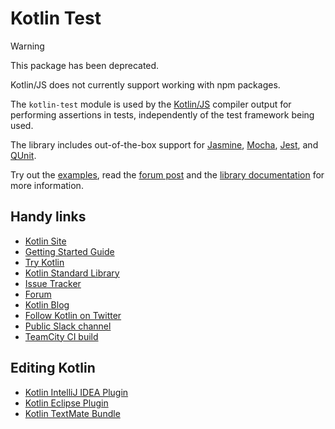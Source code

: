 # Kotlin Test

> [!WARNING]  
> This package has been deprecated.
>
> Kotlin/JS does not currently support working with npm packages.

The `kotlin-test` module is used by the [Kotlin/JS](https://kotlinlang.org/docs/tutorials/javascript/kotlin-to-javascript/kotlin-to-javascript.html)
compiler output for performing assertions in tests, independently of the test framework being used. 

The library includes out-of-the-box support for [Jasmine](https://jasmine.github.io/), 
[Mocha](https://mochajs.org/), [Jest](https://facebook.github.io/jest/),
and [QUnit](https://qunitjs.com).

Try out the [examples](https://github.com/JetBrains/kotlin-examples/tree/master/gradle/js-tests),
read the [forum post](https://discuss.kotlinlang.org/t/unit-testing-in-kotlin-js/3943)
and the [library documentation](https://kotlinlang.org/api/latest/kotlin.test/kotlin.test/index.html) 
for more information.

## Handy links

 * [Kotlin Site](https://kotlinlang.org/)
 * [Getting Started Guide](https://kotlinlang.org/docs/tutorials/javascript/getting-started-idea/getting-started-with-intellij-idea.html)
 * [Try Kotlin](https://try.kotlinlang.org/)
 * [Kotlin Standard Library](https://kotlinlang.org/api/latest/jvm/stdlib/index.html)
 * [Issue Tracker](https://youtrack.jetbrains.com/issues/KT)
 * [Forum](https://discuss.kotlinlang.org/)
 * [Kotlin Blog](https://blog.jetbrains.com/kotlin/)
 * [Follow Kotlin on Twitter](https://twitter.com/kotlin)
 * [Public Slack channel](https://slack.kotlinlang.org/)
 * [TeamCity CI build](https://teamcity.jetbrains.com/project.html?tab=projectOverview&projectId=Kotlin)

## Editing Kotlin

 * [Kotlin IntelliJ IDEA Plugin](https://kotlinlang.org/docs/tutorials/getting-started.html)
 * [Kotlin Eclipse Plugin](https://kotlinlang.org/docs/tutorials/getting-started-eclipse.html)
 * [Kotlin TextMate Bundle](https://github.com/vkostyukov/kotlin-sublime-package)
